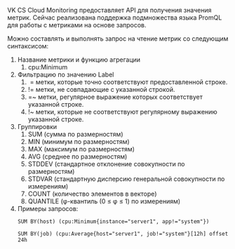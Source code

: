 VK CS Cloud Monitoring предоставляет API для получения значения метрик. Сейчас реализована поддержка подмножества языка PromQL для работы с метриками на основе запросов.

Можно составлять и выполнять запрос на чтение метрик со следующим синтаксисом:

1.  Название метрики и функцию агрегации
    1.  cpu:Minimum
2.  Фильтрацию по значению Label
    1.   \= метки, которые точно соответствуют предоставленной строке.
    2.  != метки, не совпадающие с указанной строкой.
    3.  \=~ метки, регулярное выражение которых соответствует указанной строке.
    4.  !~ метки, которые не соответствуют регулярному выражению указанной строке.
3.  Группировки
    1.  SUM (сумма по размерностям)
    2.  MIN (минимум по размерностям)
    3.  MAX (максимум по размерностям)
    4.  AVG (среднее по размерностям)
    5.  STDDEV (стандартное отклонение совокупности по размерностям)
    6.  STDVAR (стандартную дисперсию генеральной совокупности по измерениям)
    7.  COUNT (количество элементов в векторе)
    8.  QUANTILE (φ-квантиль (0 ≤ φ ≤ 1) по измерениям)
4.  Примеры запросов:
    ```
    SUM BY(host) (cpu:Minimum{instance="server1", app!="system"})
    ```
    ```
    SUM BY(job) (cpu:Average{host="server1", job!="system"}[12h] offset 24h
    ```